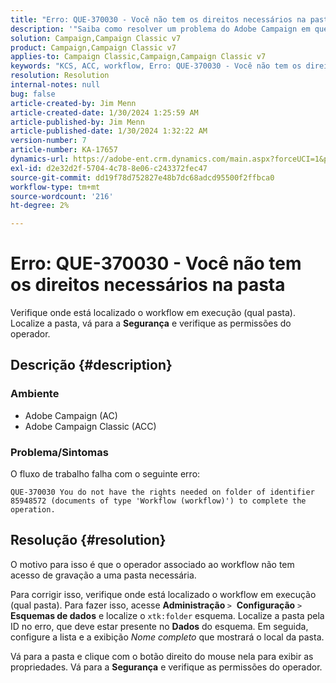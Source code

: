 ```yaml
---
title: "Erro: QUE-370030 - Você não tem os direitos necessários na pasta"
description: '"Saiba como resolver um problema do Adobe Campaign em que o fluxo de trabalho falha com um, "Erro: QUE-370030 - Você não tem os direitos necessários na pasta"."'
solution: Campaign,Campaign Classic v7
product: Campaign,Campaign Classic v7
applies-to: Campaign Classic,Campaign,Campaign Classic v7
keywords: "KCS, ACC, workflow, Erro: QUE-370030 - Você não tem os direitos necessários na pasta, Adobe Campaign Classic, Solução de problemas, Adobe Campaign"
resolution: Resolution
internal-notes: null
bug: false
article-created-by: Jim Menn
article-created-date: 1/30/2024 1:25:59 AM
article-published-by: Jim Menn
article-published-date: 1/30/2024 1:32:22 AM
version-number: 7
article-number: KA-17657
dynamics-url: https://adobe-ent.crm.dynamics.com/main.aspx?forceUCI=1&pagetype=entityrecord&etn=knowledgearticle&id=7bcf7580-0ebf-ee11-9079-6045bd006268
exl-id: d2e32d2f-5704-4c78-8e06-c243372fec47
source-git-commit: dd19f78d752827e48b7dc68adcd95500f2ffbca0
workflow-type: tm+mt
source-wordcount: '216'
ht-degree: 2%

---
```


# Erro: QUE-370030 - Você não tem os direitos necessários na pasta


Verifique onde está localizado o workflow em execução (qual pasta). Localize a pasta, vá para a <b>Segurança</b> e verifique as permissões do operador.

## Descrição {#description}


### <b>Ambiente</b>

- Adobe Campaign (AC)
- Adobe Campaign Classic (ACC)


### <b>Problema/Sintomas</b>

O fluxo de trabalho falha com o seguinte erro:


```
QUE-370030 You do not have the rights needed on folder of identifier 85948572 (documents of type 'Workflow (workflow)') to complete the operation.
```



## Resolução {#resolution}


O motivo para isso é que o operador associado ao workflow não tem acesso de gravação a uma pasta necessária.

Para corrigir isso, verifique onde está localizado o workflow em execução (qual pasta). Para fazer isso, acesse <b>Administração </b>`>`  <b>Configuração</b> `>`  <b>Esquemas de dados</b> e localize o `xtk:folder` esquema. Localize a pasta pela ID no erro, que deve estar presente no <b>Dados</b> do esquema. Em seguida, configure a lista e a exibição *Nome completo* que mostrará o local da pasta.

Vá para a pasta e clique com o botão direito do mouse nela para exibir as propriedades. Vá para a <b>Segurança</b> e verifique as permissões do operador.
